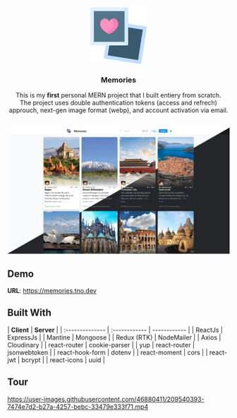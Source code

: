 <br/>
<p align="center">
  <a href="[https://github.com//](https://github.com/moh-sa/Memories)">
    <img src="images/logo.webp" width="128" height="128" alt="Logo">
  </a>

  <h3 align="center">Memories</h3>

  <p align="center">
  This is my <strong>first</strong> personal MERN project that I built entiery from scratch.
  <br/>
The project uses double authentication tokens (access and refrech) approuch, next-gen image format (webp), and account activation via email.
<br/>
<br/>

  </p>
</p>

![Screen Shot](images/screenshot1.webp)

## Demo

**URL**: https://memories.tno.dev

## Built With

| **Client**      | **Server**    |
| :-------------- | :------------ | ------------ |
| ReactJs         | ExpressJs     |
| Mantine         | Mongoose      |
| Redux (RTK)     | NodeMailer    |
| Axios           | Cloudinary    |
| react-router    | cookie-parser |
| yup             | react-router  | jsonwebtoken |
| react-hook-form | dotenv        |
| react-moment    | cors          |
| react-jwt       | bcrypt        |
| react-icons     | uuid          |

## Tour

https://user-images.githubusercontent.com/46880411/209540393-7474e7d2-b27a-4257-bebc-33479e333f71.mp4
